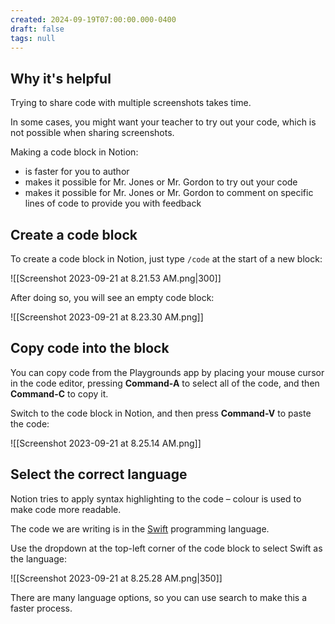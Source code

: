 ```yaml
---
created: 2024-09-19T07:00:00.000-0400
draft: false
tags: null
---
```


## Why it's helpful

Trying to share code with multiple screenshots takes time.

In some cases, you might want your teacher to try out your code, which is not possible when sharing screenshots.

Making a code block in Notion:

- is faster for you to author
- makes it possible for Mr. Jones or Mr. Gordon to try out your code
- makes it possible for Mr. Jones or Mr. Gordon to comment on specific lines of code to provide you with feedback

## Create a code block

To create a code block in Notion, just type `/code` at the start of a new block:

![[Screenshot 2023-09-21 at 8.21.53 AM.png|300]]

After doing so, you will see an empty code block:

![[Screenshot 2023-09-21 at 8.23.30 AM.png]]

## Copy code into the block

You can copy code from the Playgrounds app by placing your mouse cursor in the code editor, pressing **Command-A** to select all of the code, and then **Command-C** to copy it.

Switch to the code block in Notion, and then press **Command-V** to paste the code:

![[Screenshot 2023-09-21 at 8.25.14 AM.png]]

## Select the correct language

Notion tries to apply syntax highlighting to the code – colour is used to make code more readable.

The code we are writing is in the [Swift](https://www.swift.org) programming language.

Use the dropdown at the top-left corner of the code block to select Swift as the language:

![[Screenshot 2023-09-21 at 8.25.28 AM.png|350]]

There are many language options, so you can use search to make this a faster process.